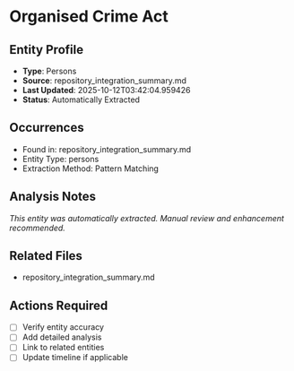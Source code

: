 # Organised Crime Act

## Entity Profile
- **Type**: Persons
- **Source**: repository_integration_summary.md
- **Last Updated**: 2025-10-12T03:42:04.959426
- **Status**: Automatically Extracted

## Occurrences
- Found in: repository_integration_summary.md
- Entity Type: persons
- Extraction Method: Pattern Matching

## Analysis Notes
*This entity was automatically extracted. Manual review and enhancement recommended.*

## Related Files
- repository_integration_summary.md

## Actions Required
- [ ] Verify entity accuracy
- [ ] Add detailed analysis
- [ ] Link to related entities
- [ ] Update timeline if applicable
